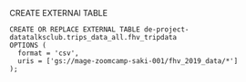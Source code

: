 

CREATE EXTERNAl TABLE 
```
CREATE OR REPLACE EXTERNAL TABLE de-project-datatalksclub.trips_data_all.fhv_tripdata
OPTIONS (
  format = 'csv',
  uris = ['gs://mage-zoomcamp-saki-001/fhv_2019_data/*']
);
```

